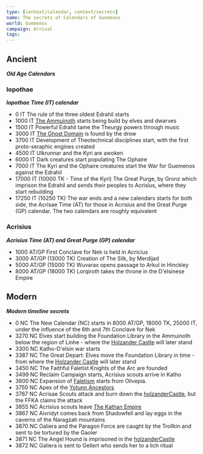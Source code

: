 ```yaml
---
type: [context/calendar, context/secrets]
name: The secrets of Calendars of Guemenos
world: Guemenos
campaign: Arrival
tags: 
---
```


## Ancient
***Old Age Calendars***

### Iopothae
***Iopothae Time (IT) calendar***
- 0 IT The rule of the three oldest Edrahil starts
- 1000 IT [The Ammuinoth](../realms.md#Ammuinoth) starts being build by elves and dwarves
- 1500 IT Powerful Edrahil tame the Theurgy powers through music
- 3000 IT [The Ghost Domain](../realms.md#Underdark) is found by the drow
- 3700 IT Development of Theotechnical disciplines start, with the first proto-seraphic engines created
- 4500 IT Ulkrunnar and the Kyri are awoken
- 6000 IT Dark creatures start populating The Ophaire
- 7000 IT The Kyri and the Ophaire creatures start the War for Guemenos against the Edrahil
- 17000 IT (10000 TK - Time of the Kyri) The Great Purge, by Gronz which imprison the Edrahil and sends their peoples to Acrisius, where they start rebuilding
- 17250 IT (10250 TK) The war ends and a new calendars starts for both side, the Acrisae Time (AT) for those in Acrisius and the Great Purge (GP) calendar. The two calendars are roughly equivalent

### Acrisius
***Acrisius Time (AT) and Great Purge (GP) calendar***

- 1000 AT/GP First Conclave for Nek is held in Acricius
- 3000 AT/GP (13000 TK) Creation of The Silk, by Merdijad
- 5000 AT/GP (15000 TK) Wuvarax opens passage to Arkul in Hinckley
- 8000 AT/GP (18000 TK) Lorqiroth takes the throne in the D'elsinese Empire

## Modern
***Modern timeline secrets***

- 0 NC The New Calendar (NC) starts in 8000 AT/GP, 18000 TK, 25000 IT, under the influence of the 6th and 7th Conclave for Nek
- 3270 NC Elves start building the Foundation Library in the Ammuinoth below the region of Linhe - where the [Holzander Castle](../../locations/holzanderCastle.md) will later stand
- 3300 NC Katho-D'elsin war starts
- 3387 NC The Great Depart: Elves move the Foundation Library in time - from where the [Holzander Castle](../../locations/holzanderCastle.md) will later stand
- 3450 NC The Faithful Faletist Knights of the Arc are founded
- 3499 NC Reclaim Campaign starts, Acrisius scouts arrive in Katho
- 3600 NC Expansion of [Faletism](religions.md#Faletism) starts from Olivepia.
- 3750 NC Apex of the [Yotunn Ancestors](religions.md#Yotunn)
- 3767 NC Acrisae Scouts attack and burn down the [holzanderCastle](../locations/holzanderCastle.md), but the FFKA claims the attack
- 3855 NC Acrisius scouts leave [The Kathan Empire](realms.md#Katho)
- 3867 NC Aivridyt comes back from Shadowfell and lay eggs in the caverns of the Naragzah mountains
- 3870 NC Galiera and the Paragon Force are caught by the Trollkin and sent to be tortured by the Gaoler
- 3871 NC The Angel Hound is imprisoned in the [holzanderCastle](../locations/holzanderCastle.md)
- 3872 NC Galiera is sent to Gellert who sends her to a lich ritual
